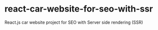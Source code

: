 # react-car-website-for-seo-with-ssr
React.js car website project for SEO  with Server side rendering (SSR)
